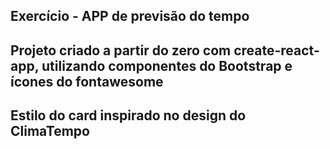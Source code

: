 ## Exercício - APP de previsão do tempo
## Projeto criado a partir do zero com create-react-app, utilizando componentes do Bootstrap e ícones do fontawesome
## Estilo do card inspirado no design do ClimaTempo